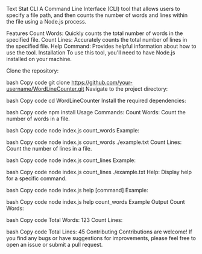Text Stat CLI
A Command Line Interface (CLI) tool that allows users to specify a file path, and then counts the number of words and lines within the file using a Node.js process.

Features
Count Words: Quickly counts the total number of words in the specified file.
Count Lines: Accurately counts the total number of lines in the specified file.
Help Command: Provides helpful information about how to use the tool.
Installation
To use this tool, you'll need to have Node.js installed on your machine.

Clone the repository:

bash
Copy code
git clone https://github.com/your-username/WordLineCounter.git
Navigate to the project directory:

bash
Copy code
cd WordLineCounter
Install the required dependencies:

bash
Copy code
npm install
Usage
Commands:
Count Words: Count the number of words in a file.

bash
Copy code
node index.js count_words <file>
Example:

bash
Copy code
node index.js count_words ./example.txt
Count Lines: Count the number of lines in a file.

bash
Copy code
node index.js count_lines <file>
Example:

bash
Copy code
node index.js count_lines ./example.txt
Help: Display help for a specific command.

bash
Copy code
node index.js help [command]
Example:

bash
Copy code
node index.js help count_words
Example Output
Count Words:

bash
Copy code
Total Words: 123
Count Lines:

bash
Copy code
Total Lines: 45
Contributing
Contributions are welcome! If you find any bugs or have suggestions for improvements, please feel free to open an issue or submit a pull request.
